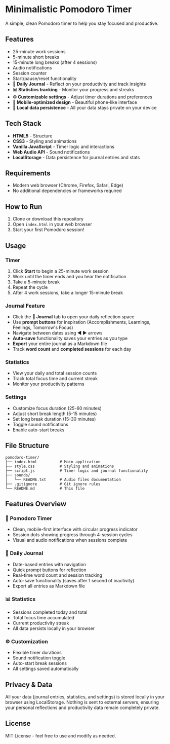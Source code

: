 # Minimalistic Pomodoro Timer

A simple, clean Pomodoro timer to help you stay focused and productive.

## Features

- 25-minute work sessions
- 5-minute short breaks
- 15-minute long breaks (after 4 sessions)
- Audio notifications
- Session counter
- Start/pause/reset functionality
- **📝 Daily Journal** - Reflect on your productivity and track insights
- **📊 Statistics tracking** - Monitor your progress and streaks
- **⚙️ Customizable settings** - Adjust timer durations and preferences
- **📱 Mobile-optimized design** - Beautiful phone-like interface
- **💾 Local data persistence** - All your data stays private on your device

## Tech Stack

- **HTML5** - Structure
- **CSS3** - Styling and animations
- **Vanilla JavaScript** - Timer logic and interactions
- **Web Audio API** - Sound notifications
- **LocalStorage** - Data persistence for journal entries and stats

## Requirements

- Modern web browser (Chrome, Firefox, Safari, Edge)
- No additional dependencies or frameworks required

## How to Run

1. Clone or download this repository
2. Open `index.html` in your web browser
3. Start your first Pomodoro session!

## Usage

### Timer
1. Click **Start** to begin a 25-minute work session
2. Work until the timer ends and you hear the notification
3. Take a 5-minute break
4. Repeat the cycle
5. After 4 work sessions, take a longer 15-minute break

### Journal Feature
- Click the **📝 Journal** tab to open your daily reflection space
- Use **prompt buttons** for inspiration (Accomplishments, Learnings, Feelings, Tomorrow's Focus)
- Navigate between dates using **◀ ▶** arrows
- **Auto-save** functionality saves your entries as you type
- **Export** your entire journal as a Markdown file
- Track **word count** and **completed sessions** for each day

### Statistics
- View your daily and total session counts
- Track total focus time and current streak
- Monitor your productivity patterns

### Settings
- Customize focus duration (25-60 minutes)
- Adjust short break length (5-15 minutes)
- Set long break duration (15-30 minutes)
- Toggle sound notifications
- Enable auto-start breaks

## File Structure

```
pomodoro-timer/
├── index.html          # Main application
├── style.css           # Styling and animations
├── script.js           # Timer logic and journal functionality
├── sounds/
│   └── README.txt      # Audio files documentation
├── .gitignore          # Git ignore rules
└── README.md           # This file
```

## Features Overview

### 🍅 **Pomodoro Timer**
- Clean, mobile-first interface with circular progress indicator
- Session dots showing progress through 4-session cycles
- Visual and audio notifications when sessions complete

### 📝 **Daily Journal**
- Date-based entries with navigation
- Quick prompt buttons for reflection
- Real-time word count and session tracking
- Auto-save functionality (saves after 1 second of inactivity)
- Export all entries as Markdown file

### 📊 **Statistics**
- Sessions completed today and total
- Total focus time accumulated
- Current productivity streak
- All data persists locally in your browser

### ⚙️ **Customization**
- Flexible timer durations
- Sound notification toggle
- Auto-start break sessions
- All settings saved automatically

## Privacy & Data

All your data (journal entries, statistics, and settings) is stored locally in your browser using LocalStorage. Nothing is sent to external servers, ensuring your personal reflections and productivity data remain completely private.

## License

MIT License - feel free to use and modify as needed. 